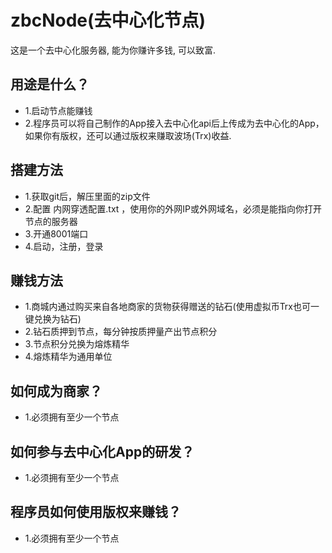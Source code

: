 # zbcNode(去中心化节点)
这是一个去中心化服务器, 能为你赚许多钱, 可以致富.

## 用途是什么？
- 1.启动节点能赚钱
- 2.程序员可以将自己制作的App接入去中心化api后上传成为去中心化的App，
   如果你有版权，还可以通过版权来赚取波场(Trx)收益.

## 搭建方法
- 1.获取git后，解压里面的zip文件
- 2.配置 内网穿透配置.txt ，使用你的外网IP或外网域名，必须是能指向你打开节点的服务器
- 3.开通8001端口
- 4.启动，注册，登录

## 赚钱方法
- 1.商城内通过购买来自各地商家的货物获得赠送的钻石(使用虚拟币Trx也可一键兑换为钻石)
- 2.钻石质押到节点，每分钟按质押量产出节点积分
- 3.节点积分兑换为熔炼精华
- 4.熔炼精华为通用单位

## 如何成为商家？
- 1.必须拥有至少一个节点

## 如何参与去中心化App的研发？
- 1.必须拥有至少一个节点

## 程序员如何使用版权来赚钱？
- 1.必须拥有至少一个节点